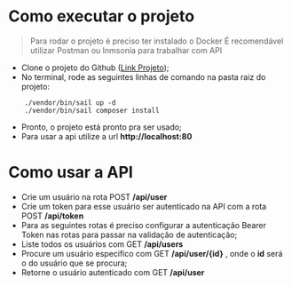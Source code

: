 # Como executar o projeto

> Para rodar o projeto é preciso ter instalado o Docker
> É recomendável utilizar Postman ou Inmsonia para trabalhar com API

- Clone o projeto do Github ([Link Projeto](https://github.com/LuisGustavoBlockNienkotter/liberfly-test));
- No terminal, rode as seguintes linhas de comando na pasta raiz do projeto:
```
    ./vendor/bin/sail up -d
    ./vendor/bin/sail composer install
```
- Pronto, o projeto está pronto pra ser usado;
- Para usar a api utilize a url **http://localhost:80**

# Como usar a API

- Crie um usuário na rota  POST **/api/user**
- Crie um token para esse usuário ser autenticado na API com a rota POST **/api/token**
- Para as seguintes rotas é preciso configurar a autenticação Bearer Token nas rotas para passar na validação de autenticação;
- Liste todos os usuários com GET **/api/users**
- Procure um usuário especifico com GET **/api/user/{id}** , onde o **id** será o do usuário que se procura;
- Retorne o usuário autenticado com GET **/api/user**